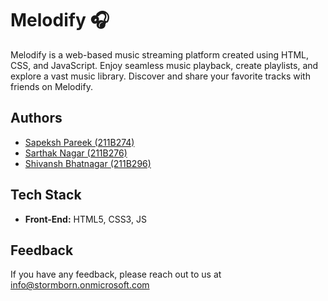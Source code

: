 
# Melodify 🎧

Melodify is a web-based music streaming platform created using HTML, CSS, and JavaScript. Enjoy seamless music playback, create playlists, and explore a vast music library. Discover and share your favorite tracks with friends on Melodify.
## Authors

- [Sapeksh Pareek (211B274)](https://www.github.com/sapekshpareek)
- [Sarthak Nagar (211B276)](https://www.github.com/sarthaknagarjii)
- [Shivansh Bhatnagar (211B296)](https://www.github.com/shivanshbhatnagar)


## Tech Stack

- **Front-End:** HTML5, CSS3, JS

## Feedback

If you have any feedback, please reach out to us at info@stormborn.onmicrosoft.com

